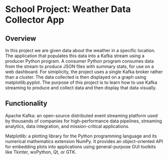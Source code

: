 # School Project: Weather Data Collector App

## Overview
In this project we are given data about the weather in a specific location. The application that populates this data into a Kafka stream using a producer Python program. A consumer Python program consumes data from the stream to produce JSON files 
with summary stats, for use on a web dashboard. For simiplicity, the project uses a single Kafka broker rather than a cluster. The data collected is then displayed on a graph using matplotlib.pyplot. The purpose of this project is to learn how to use
Kafka streaming to produce and collect data and then display that data visually.

## Functionality
Apache Kafka: an open-source distributed event streaming platform used by thousands of companies for high-performance data pipelines, streaming analytics, data integration, and mission-critical applications.

Matplotlib: a plotting library for the Python programming language and its numerical mathematics extension NumPy. It provides an object-oriented API for embedding plots into applications using general-purpose GUI toolkits like Tkinter, wxPython, 
Qt, or GTK.
